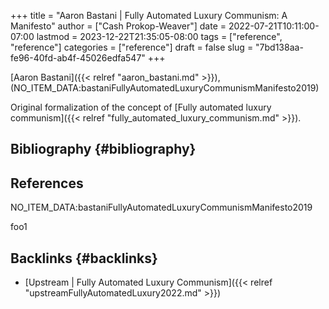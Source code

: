 +++
title = "Aaron Bastani | Fully Automated Luxury Communism: A Manifesto"
author = ["Cash Prokop-Weaver"]
date = 2022-07-21T10:11:00-07:00
lastmod = 2023-12-22T21:35:05-08:00
tags = ["reference", "reference"]
categories = ["reference"]
draft = false
slug = "7bd138aa-fe96-40fd-ab4f-45026edfa547"
+++

[Aaron Bastani]({{< relref "aaron_bastani.md" >}}), (NO_ITEM_DATA:bastaniFullyAutomatedLuxuryCommunismManifesto2019)

Original formalization of the concept of [Fully automated luxury communism]({{< relref "fully_automated_luxury_communism.md" >}}).


## Bibliography {#bibliography}

## References

<style>.csl-entry{text-indent: -1.5em; margin-left: 1.5em;}</style><div class="csl-bib-body">
  <div class="csl-entry">NO_ITEM_DATA:bastaniFullyAutomatedLuxuryCommunismManifesto2019</div>
</div>

foo1


## Backlinks {#backlinks}

-   [Upstream | Fully Automated Luxury Communism]({{< relref "upstreamFullyAutomatedLuxury2022.md" >}})
